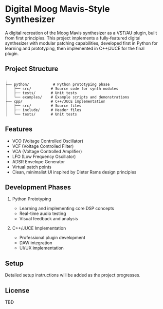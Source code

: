 # Digital Moog Mavis-Style Synthesizer

A digital recreation of the Moog Mavis synthesizer as a VST/AU plugin, built from first principles. This project implements a fully-featured digital synthesizer with modular patching capabilities, developed first in Python for learning and prototyping, then implemented in C++/JUCE for the final plugin.

## Project Structure
```
.
├── python/           # Python prototyping phase
│   ├── src/         # Source code for synth modules
│   ├── tests/       # Unit tests
│   └── examples/    # Example scripts and demonstrations
├── cpp/             # C++/JUCE implementation
│   ├── src/         # Source files
│   ├── include/     # Header files
│   └── tests/       # Unit tests
```

## Features
- VCO (Voltage Controlled Oscillator)
- VCF (Voltage Controlled Filter)
- VCA (Voltage Controlled Amplifier)
- LFO (Low Frequency Oscillator)
- ADSR Envelope Generator
- Virtual patch points
- Clean, minimalist UI inspired by Dieter Rams design principles

## Development Phases
1. Python Prototyping
   - Learning and implementing core DSP concepts
   - Real-time audio testing
   - Visual feedback and analysis

2. C++/JUCE Implementation
   - Professional plugin development
   - DAW integration
   - UI/UX implementation

## Setup
Detailed setup instructions will be added as the project progresses.

## License
TBD 